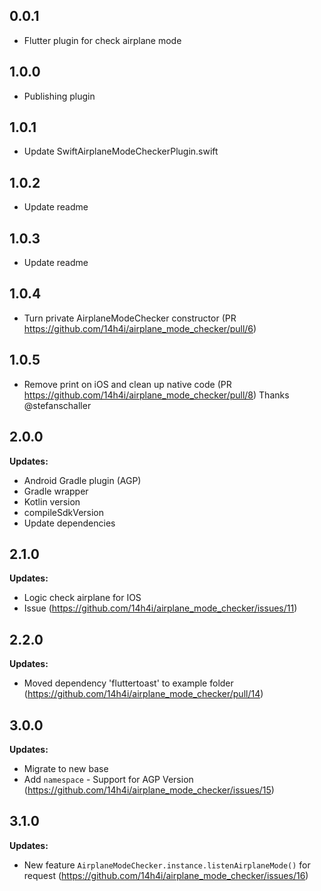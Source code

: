 ## 0.0.1

- Flutter plugin for check airplane mode

## 1.0.0

- Publishing plugin

## 1.0.1

- Update SwiftAirplaneModeCheckerPlugin.swift

## 1.0.2

- Update readme

## 1.0.3

- Update readme

## 1.0.4

- Turn private AirplaneModeChecker constructor (PR https://github.com/14h4i/airplane_mode_checker/pull/6)

## 1.0.5

- Remove print on iOS and clean up native code (PR https://github.com/14h4i/airplane_mode_checker/pull/8)
  Thanks @stefanschaller

## 2.0.0

**Updates:**

- Android Gradle plugin (AGP)
- Gradle wrapper
- Kotlin version
- compileSdkVersion
- Update dependencies

## 2.1.0

**Updates:**

- Logic check airplane for IOS
- Issue (https://github.com/14h4i/airplane_mode_checker/issues/11)

## 2.2.0

**Updates:**

- Moved dependency 'fluttertoast' to example folder (https://github.com/14h4i/airplane_mode_checker/pull/14)

## 3.0.0

**Updates:**

- Migrate to new base
- Add `namespace` - Support for AGP Version (https://github.com/14h4i/airplane_mode_checker/issues/15)

## 3.1.0

**Updates:**

- New feature `AirplaneModeChecker.instance.listenAirplaneMode()` for request (https://github.com/14h4i/airplane_mode_checker/issues/16)
